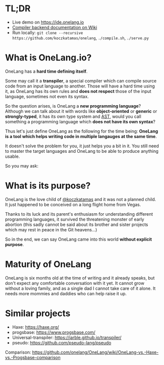 # TL;DR
 - Live demo on https://ide.onelang.io
 - [Compiler backend documentation on Wiki](https://github.com/koczkatamas/onelang/wiki/Compiler-backend)
 - Run locally: `git clone --recursive https://github.com/koczkatamas/onelang`, `./compile.sh`, `./serve.py`
 
# What is OneLang.io?

OneLang has a **hard time defining itself**.

Some may call it a **transpiler**, a special compiler which can compile source code from an input language to another. Those will have a hard time using it, as OneLang has its own rules and **does not respect** those of the input language, sometimes not even its syntax.

So the question arises, is OneLang a **new programming language**? Although we can talk about it with words like **object-oriented** or **generic** or **strongly-typed**, it has its own type system and [AST](https://en.wikipedia.org/wiki/Abstract_syntax_tree), would you call something a programming language which **does not have its own syntax**?

Thus let's just define OneLang as the following for the time being: **OneLang is a tool which helps writing code in multiple langauges at the same time**.

It doesn't solve the problem for you, it just helps you a bit in it. You still need to master the target languages and OneLang to be able to produce anything usable.

So you may ask:

# What is its purpose?

OneLang is the love child of [@koczkatamas](https://twitter.com/koczkatamas) and it was not a planned child. It just happened to be conceived on a long flight home from Vegas.

Thanks to its luck and its parent's enthusiasm for understanding different programming languages, it survived the threatening monster of early abortion (this sadly cannot be said about its brother and sister projects which may rest in peace in the Git heavens...)

So in the end, we can say OneLang came into this world **without explicit purpose**.

# Maturity of OneLang

OneLang is six months old at the time of writing and it already speaks, but don't expect any comfortable conversation with it yet. It cannot grow without a loving family, and as a single dad I cannot take care of it alone. It needs more mommies and daddies who can help raise it up.

# Similar projects

* Haxe: https://haxe.org/
* progsbase: https://www.progsbase.com/
* Universal-transpiler: https://jarble.github.io/transpiler/
* pseudo: https://github.com/pseudo-lang/pseudo

Comparison: https://github.com/onelang/OneLang/wiki/OneLang-vs.-Haxe-vs.-Progsbase-comparison
